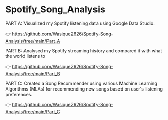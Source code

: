 # Spotify_Song_Analysis

PART A: Visualized my Spotify listening data using Google Data Studio. 

👉 https://github.com/Wasique2626/Spotify-Song-Analysis/tree/main/Part_A

PART B: Analysed my Spotify streaming history and compared it with what the world listens to

👉 https://github.com/Wasique2626/Spotify-Song-Analysis/tree/main/Part_B

PART C: Created a Song Recommender using various Machine Learning Algorithms (MLAs) for recommending new songs based on user's listening preferences.

👉 https://github.com/Wasique2626/Spotify-Song-Analysis/tree/main/Part_C
